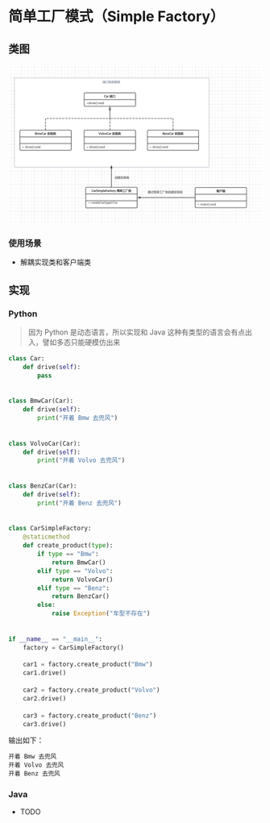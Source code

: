 # 简单工厂模式（Simple Factory）

## 类图

![](https://raw.githubusercontent.com/hsxhr-10/Blog/master/image/%E8%AE%BE%E8%AE%A1%E6%A8%A1%E5%BC%8F-12.png)

### 使用场景

- 解耦实现类和客户端类

## 实现

### Python

> 因为 Python 是动态语言，所以实现和 Java 这种有类型的语言会有点出入，譬如多态只能硬模仿出来

```python
class Car:
    def drive(self):
        pass


class BmwCar(Car):
    def drive(self):
        print("开着 Bmw 去兜风")


class VolvoCar(Car):
    def drive(self):
        print("开着 Volvo 去兜风")


class BenzCar(Car):
    def drive(self):
        print("开着 Benz 去兜风")


class CarSimpleFactory:
    @staticmethod
    def create_product(type):
        if type == "Bmw":
            return BmwCar()
        elif type == "Volvo":
            return VolvoCar()
        elif type == "Benz":
            return BenzCar()
        else:
            raise Exception("车型不存在")


if __name__ == "__main__":
    factory = CarSimpleFactory()

    car1 = factory.create_product("Bmw")
    car1.drive()

    car2 = factory.create_product("Volvo")
    car2.drive()

    car3 = factory.create_product("Benz")
    car3.drive()
```

输出如下：

```BASH
开着 Bmw 去兜风
开着 Volvo 去兜风
开着 Benz 去兜风
```

### Java

- TODO
